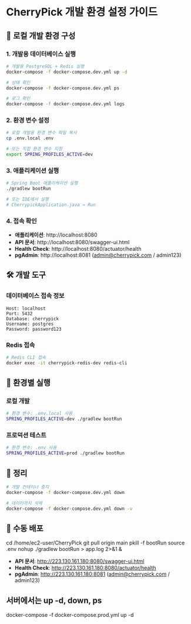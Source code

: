 # CherryPick 개발 환경 설정 가이드

## 🚀 로컬 개발 환경 구성

### 1. 개발용 데이터베이스 실행

```bash
# 개발용 PostgreSQL + Redis 실행
docker-compose -f docker-compose.dev.yml up -d

# 상태 확인
docker-compose -f docker-compose.dev.yml ps

# 로그 확인
docker-compose -f docker-compose.dev.yml logs
```

### 2. 환경 변수 설정

```bash
# 로컬 개발용 환경 변수 파일 복사
cp .env.local .env

# 또는 직접 환경 변수 지정
export SPRING_PROFILES_ACTIVE=dev
```

### 3. 애플리케이션 실행

```bash
# Spring Boot 애플리케이션 실행
./gradlew bootRun

# 또는 IDE에서 실행
# CherrypickApplication.java → Run
```

### 4. 접속 확인

- **애플리케이션**: http://localhost:8080
- **API 문서**: http://localhost:8080/swagger-ui.html
- **Health Check**: http://localhost:8080/actuator/health
- **pgAdmin**: http://localhost:8081 (admin@cherrypick.com / admin123)

## 🛠️ 개발 도구

### 데이터베이스 접속 정보

```
Host: localhost
Port: 5432
Database: cherrypick
Username: postgres  
Password: password123
```

### Redis 접속

```bash
# Redis CLI 접속
docker exec -it cherrypick-redis-dev redis-cli
```

## 🔄 환경별 실행

### 로컬 개발
```bash
# 환경 변수: .env.local 사용
SPRING_PROFILES_ACTIVE=dev ./gradlew bootRun
```

### 프로덕션 테스트
```bash
# 환경 변수: .env 사용  
SPRING_PROFILES_ACTIVE=prod ./gradlew bootRun
```

## 🧹 정리

```bash
# 개발 컨테이너 중지
docker-compose -f docker-compose.dev.yml down

# 데이터까지 삭제
docker-compose -f docker-compose.dev.yml down -v
```

## 📝 수동 배포

cd /home/ec2-user/CherryPick
git pull origin main
pkill -f bootRun
source .env
nohup ./gradlew bootRun > app.log 2>&1 &

- **API 문서**: http://223.130.161.180:8080/swagger-ui.html
- **Health Check**: http://223.130.161.180:8080/actuator/health
- **pgAdmin**: http://223.130.161.180:8081 (admin@cherrypick.com / admin123)


## 서버에서는 up -d, down, ps
docker-compose -f docker-compose.prod.yml up -d